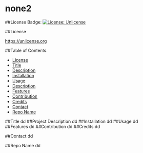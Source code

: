 # none2
  
  ##License Badge: 
  [![License: Unlicense](https://img.shields.io/badge/license-Unlicense-blue.svg)](http://unlicense.org/)

  ##License
  
  https://unlicense.org

  ##Table of Contents
  * [License](#license)
  * [Title](#projectTitle)
  * [Description](#projectDescription)
  * [Installation](#projectInstallation)
  * [Usage](#usage)
  * [Description](#description)
  * [Features](#projectFeatures)
  * [Contribution](#projectContributions)
  * [Credits](#credits)
  * [Contact](#projectContact)
  * [Repo Name](#projectRepo)
  
  
  ##Title
  dd
  ##Project Description
  dd
  ##Installation
  dd
  ##Usage
  dd
  ##Features
  dd
  ##Contribution
  dd
  ##Credits
  dd
  
  ##Contact
  dd

  ##Repo Name
  dd
  